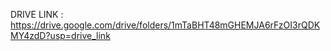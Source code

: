 DRIVE LINK : https://drive.google.com/drive/folders/1mTaBHT48mGHEMJA6rFzOI3rQDKMY4zdD?usp=drive_link
